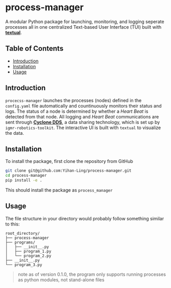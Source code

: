# process-manager <!-- omit in toc -->
A modular Python package for launching, monitoring, and logging seperate processes all in one centralized Text-based User Interface (TUI) built with [**textual**](https://textual.textualize.io/). 

## Table of Contents <!-- omit in toc -->
- [Introduction](#introduction)
- [Installation](#installation)
- [Usage](#usage)

## Introduction
`procecss-manager` launches the processes (nodes) defined in the `config.yaml` file automatically and countinuously monitors their status and logs. The status of a node is determined by whether a *Heart Beat* is detected from that node. All logging and *Heart Beat* communications are sent through [**Cyclone DDS**](https://cyclonedds.io/), a data sharing technology, which is set up by `igmr-robotics-toolkit`. The interactive UI is built with `textual` to visualize the data.

## Installation
To install the package, first clone the repository from GitHub
```bash
git clone git@github.com:Yihan-Ling/process-manager.git
cd process-manager
pip install -e .
```
This should install the package as `process_manager`

## Usage
The file structure in your directory would probably follow something similar to this: 
```
root_directory/
├── process-manager
├── programs/
│   ├── __init__.py
│   ├── program_1.py
│   └── program_2.py
├── __init__.py
└── program_3.py
```
> note as of version 0.1.0, the program only supports running processes as python modules, not stand-alone files




